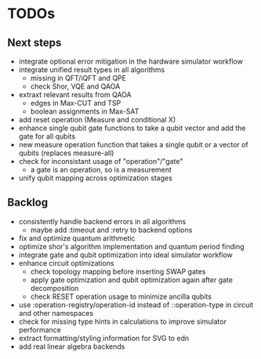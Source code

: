 # TODOs

## Next steps
* integrate optional error mitigation in the hardware simulator workflow
* integrate unified result types in all algorithms
  * missing in QFT/iQFT and QPE
  * check Shor, VQE and QAOA
* extraxt relevant results from QAOA
  * edges in Max-CUT and TSP
  * boolean assignments in Max-SAT
* add reset operation (Measure and conditional X)
* enhance single qubit gate functions to take a qubit vector and add the gate for all qubits
* new measure operation function that takes a single qubit or a vector of qubits (replaces measure-all) 
* check for inconsistant usage of "operation"/"gate"
  * a gate is an operation, so is a measurement
* unify qubit mapping across optimization stages

## Backlog
* consistently handle backend errors in all algorithms
  * maybe add :timeout and :retry to backend options
* fix and optimize quantum arithmetic
* optimize shor's algorithm implementation and quantum period finding
* integrate gate and qubit optimization into ideal simulator workflow
* enhance circuit optimizations
  * check topology mapping before inserting SWAP gates
  * apply gate optimization and qubit optimization again after gate decomposition
  * check RESET operation usage to minimize ancilla qubits
* use :operation-registry/operation-id instead of ::operation-type in circuit and other namespaces
* check for missing type hints in calculations to improve simulator performance
* extract formatting/styling information for SVG to edn
* add real linear algebra backends
